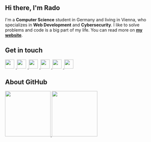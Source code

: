 ## Hi there, I'm Rado

I'm a **Computer Science** student in Germany and living in Vienna, who specializes in **Web Development** and **Cybersecurity**.
I like to solve problems and code is a big part of my life. You can read more on **[my website](http://mandev.net)**.

## Get in touch

<p>
    <a href="https://www.linkedin.com/in/radoslav-mandev">
        <img src="https://raw.githubusercontent.com/FortAwesome/Font-Awesome/6.x/svgs/brands/linkedin-in.svg" width="30" height="30" style="padding-right:5px"> 
    </a>
    <a href="https://www.instagram.com/radoslav.mandev/">
        <img src="https://raw.githubusercontent.com/FortAwesome/Font-Awesome/6.x/svgs/brands/instagram.svg" width="30" height="30" style="padding-right:5px"> 
    </a>
    <a href="https://wa.me/4367764895930">
        <img src="https://raw.githubusercontent.com/FortAwesome/Font-Awesome/6.x/svgs/brands/whatsapp.svg" width="30" height="30" style="padding-right:5px"> 
    </a>
    <a href="https://www.goodreads.com/user/show/132864977-radoslav-mandev">
        <img src="https://raw.githubusercontent.com/FortAwesome/Font-Awesome/6.x/svgs/brands/goodreads-g.svg" width="30" height="30" style="padding-right:5px"> 
    </a>
    <a href="https://www.google.com/maps/contrib/106864606957923008552">
        <img src="https://raw.githubusercontent.com/FortAwesome/Font-Awesome/6.x/svgs/solid/location-pin.svg" width="30" height="30" style="padding-right:5px"> 
    </a>
    <a href="https://paypal.me/radotornado">
        <img src="https://raw.githubusercontent.com/FortAwesome/Font-Awesome/6.x/svgs/brands/paypal.svg" width="30" height="30" style="padding-right:5px"> 
    </a>
</p>

## About GitHub

<p>
    <a href="http://mandev.net">
        <img src="https://github-readme-stats-sigma-blue.vercel.app/api?username=Radotornado&count_private=true&show_icons=true&theme=cobalt&include_all_commits=true&custom_title=My%20GitHub%20stats" height="150">
    </a>
    <a href="http://mandev.net">
        <img src="https://github-readme-stats-sigma-blue.vercel.app/api/top-langs/?username=Radotornado&theme=cobalt&layout=compact&hide=html,roff&custom_title=Languages%20I%20use" height="150">
    </a>
</p>
